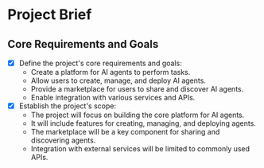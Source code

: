 # Project Brief

## Core Requirements and Goals

- [x] Define the project's core requirements and goals:
  - Create a platform for AI agents to perform tasks.
  - Allow users to create, manage, and deploy AI agents.
  - Provide a marketplace for users to share and discover AI agents.
  - Enable integration with various services and APIs.
- [x] Establish the project's scope:
  - The project will focus on building the core platform for AI agents.
  - It will include features for creating, managing, and deploying agents.
  - The marketplace will be a key component for sharing and discovering agents.
  - Integration with external services will be limited to commonly used APIs.
